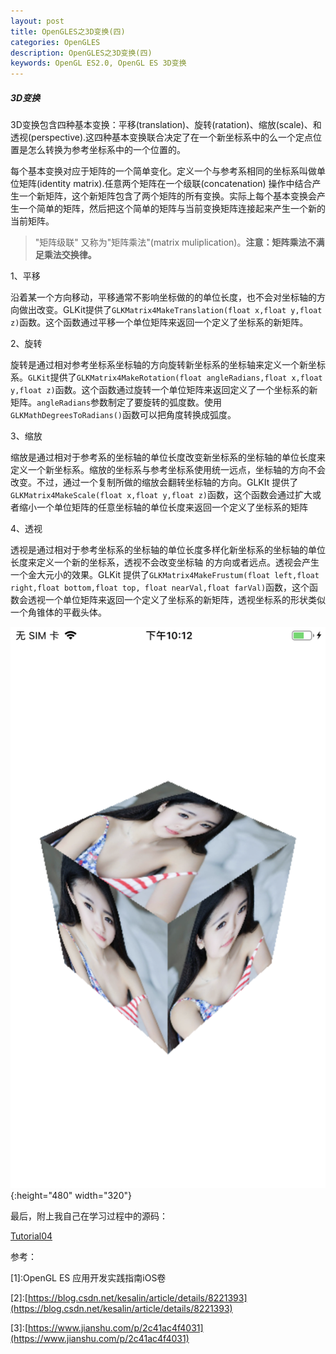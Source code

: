 ```yaml
---
layout: post   
title: OpenGLES之3D变换(四)  
categories: OpenGLES
description: OpenGLES之3D变换(四)
keywords: OpenGL ES2.0, OpenGL ES 3D变换
---
```


<h5>3D变换</h5>



3D变换包含四种基本变换：平移(translation)、旋转(ratation)、缩放(scale)、和透视(perspective).这四种基本变换联合决定了在一个新坐标系中的么一个定点位置是怎么转换为参考坐标系中的一个位置的。




每个基本变换对应于矩阵的一个简单变化。定义一个与参考系相同的坐标系叫做单位矩阵(identity  matrix).任意两个矩阵在一个级联(concatenation) 操作中结合产生一个新矩阵，这个新矩阵包含了两个矩阵的所有变换。实际上每个基本变换会产生一个简单的矩阵，然后把这个简单的矩阵与当前变换矩阵连接起来产生一个新的当前矩阵。



> "矩阵级联" 又称为"矩阵乘法"(matrix muliplication)。<b>注意：矩阵乘法不满足乘法交换律。</b>



1、平移


沿着某一个方向移动，平移通常不影响坐标做的的单位长度，也不会对坐标轴的方向做出改变。GLKit提供了`GLKMatrix4MakeTranslation(float x,float y,float z)`函数。这个函数通过平移一个单位矩阵来返回一个定义了坐标系的新矩阵。



2、旋转


旋转是通过相对参考坐标系坐标轴的方向旋转新坐标系的坐标轴来定义一个新坐标系。`GLKit`提供了`GLKMatrix4MakeRotation(float angleRadians,float x,float y,float z)`函数。这个函数通过旋转一个单位矩阵来返回定义了一个坐标系的新矩阵。`angleRadians`参数制定了要旋转的弧度数。使用`GLKMathDegreesToRadians()`函数可以把角度转换成弧度。



3、缩放


缩放是通过相对于参考系的坐标轴的单位长度改变新坐标系的坐标轴的单位长度来定义一个新坐标系。缩放的坐标系与参考坐标系使用统一远点，坐标轴的方向不会改变。不过，通过一个复制所做的缩放会翻转坐标轴的方向。GLKIt 提供了`GLKMatrix4MakeScale(float x,float y,float z)`函数，这个函数会通过扩大或者缩小一个单位矩阵的任意坐标轴的单位长度来返回一个定义了坐标系的矩阵



4、透视


透视是通过相对于参考坐标系的坐标轴的单位长度多样化新坐标系的坐标轴的单位长度来定义一个新的坐标系，透视不会改变坐标轴 的方向或者远点。透视会产生一个金大元小的效果。GLKit 提供了`GLKMatrix4MakeFrustum(float left,float right,float bottom,float top, float nearVal,float farVal)`函数，这个函数会透视一个单位矩阵来返回一个定义了坐标系的新矩阵，透视坐标系的形状类似一个角锥体的平截头体。




![](/images/blog/OpenGLES/Tutorial04/20190716220750.png){:height="480" width="320"}


最后，附上我自己在学习过程中的源码：


[Tutorial04](https://github.com/heyonly/OpenGLES2.0/tree/master/Tutorial04)



参考：

[1]\:OpenGL ES 应用开发实践指南iOS卷



[2]\:[https://blog.csdn.net/kesalin/article/details/8221393](https://blog.csdn.net/kesalin/article/details/8221393)




[3]\:[https://www.jianshu.com/p/2c41ac4f4031](https://www.jianshu.com/p/2c41ac4f4031)



